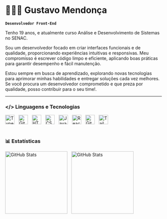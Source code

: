 # 👨🏻‍💻 Gustavo Mendonça

**`Desenvolvedor Front-End`**

Tenho 19 anos, e atualmente curso Análise e Desenvolvimento de Sistemas no SENAC.

Sou um desenvolvedor focado em criar interfaces funcionais e de qualidade, proporcionando experiências intuitivas e responsivas. Meu compromisso é escrever código limpo e eficiente, aplicando boas práticas para garantir desempenho e fácil manutenção.

Estou sempre em busca de aprendizado, explorando novas tecnologias para aprimorar minhas habilidades e entregar soluções cada vez melhores. Se você procura um desenvolvedor comprometido e que preza por qualidade, posso contribuir para o seu time!.

---

### </> Linguagens e Tecnologias

<img align="left" alt="TypeScript" width="30px" style="padding-right:10px;" src="https://cdn.jsdelivr.net/gh/devicons/devicon/icons/typescript/typescript-plain.svg" />
<img align="left" alt="Git" width="30px" style="padding-right:10px;" src="https://cdn.jsdelivr.net/gh/devicons/devicon/icons/git/git-original.svg" />
<img align="left" alt="HTML" width="30px" style="padding-right:10px;" src="https://cdn.jsdelivr.net/gh/devicons/devicon/icons/html5/html5-plain.svg" />
<img align="left" alt="CSS" width="30px" style="padding-right:10px;" src="https://cdn.jsdelivr.net/gh/devicons/devicon/icons/css3/css3-plain.svg" />
<img align="left" alt="JavaScript" width="30px" style="padding-right:10px;" src="https://cdn.jsdelivr.net/gh/devicons/devicon/icons/javascript/javascript-plain.svg" />
<img align="left" alt="React" width="30px" style="padding-right:10px;" src="https://cdn.jsdelivr.net/gh/devicons/devicon/icons/react/react-original.svg" />
<img align="left" alt="GitHub" width="30px" style="padding-right:10px;" src="https://cdn.jsdelivr.net/gh/devicons/devicon/icons/github/github-original.svg" />
<img align="left" alt="Tailwind" title="Tailwind"width="30px" style="padding-right: 10px;" src="https://cdn.jsdelivr.net/gh/devicons/devicon@latest/icons/tailwindcss/tailwindcss-original.svg" />

<br/>
<br/>

#

### 📊 Estatísticas

<p>
  <img align="left" alt="GitHub Stats" height="200" style="padding-right: 10px;" src="https://github-readme-stats.vercel.app/api?username=gustavodev0107&show_icons=true&theme=dark&include_all_commits=true&locale=pt-br" />
  <img align="left" alt="GitHub Stats" height="200" src="https://github-readme-stats.vercel.app/api/top-langs/?username=gustavodev0107&theme=dark&layout=compact&custom_title=Tecnologias&langs_count=9" />
</p>
